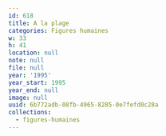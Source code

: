 ```yaml
---
id: 618
title: A la plage
categories: Figures humaines
w: 33
h: 41
location: null
note: null
file: null
year: '1995'
year_start: 1995
year_end: null
image: null
uuid: 6b772adb-08fb-4965-8285-0e7fefd0c28a
collections:
  - figures-humaines
---
```



